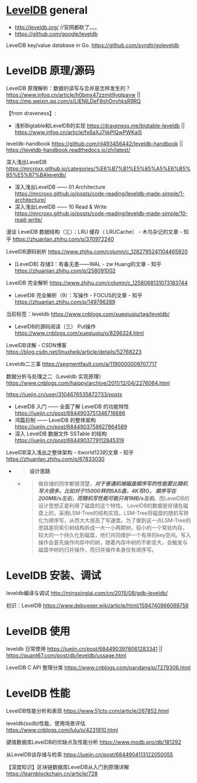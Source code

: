 
# [LevelDB](http://leveldb.org/) general

- http://leveldb.org/  //官网都砍了。。。
- https://github.com/google/leveldb

LevelDB key/value database in Go. https://github.com/syndtr/goleveldb

# LevelDB 原理/源码

LevelDB 原理解析：数据的读写与合并是怎样发生的？ https://www.infoq.cn/article/h0bmx47zzmjt9yqlpavw || https://mp.weixin.qq.com/s/LIENlLDeF8shOnvhksR9RQ

【from draveness】:
- 浅析Bigtable和LevelDB的实现 https://draveness.me/bigtable-leveldb || https://www.infoq.cn/article/fx6aXJ7ijkPlQwPWKalS

leveldb-handbook https://github.com/rjl493456442/leveldb-handbook || https://leveldb-handbook.readthedocs.io/zh/latest/

深入浅出LevelDB https://mrcroxx.github.io/categories/%E6%B7%B1%E5%85%A5%E6%B5%85%E5%87%BAleveldb/
- 深入浅出LevelDB —— 01 Architecture https://mrcroxx.github.io/posts/code-reading/leveldb-made-simple/1-architecture/
- 深入浅出LevelDB —— 10 Read & Write https://mrcroxx.github.io/posts/code-reading/leveldb-made-simple/10-read-write/

漫谈 LevelDB 数据结构（三）：LRU 缓存（ LRUCache） - 木鸟杂记的文章 - 知乎 https://zhuanlan.zhihu.com/p/370972240

LevelDB源码剖析 https://www.zhihu.com/column/c_1282795241104465920
- [LevelDB] 存储3：有备无患——WAL - zw Huang的文章 - 知乎 https://zhuanlan.zhihu.com/p/258091002

LevelDB 完全解析 https://www.zhihu.com/column/c_1258068131073183744
- LevelDB 完全解析（9）：写操作 - FOCUS的文章 - 知乎 https://zhuanlan.zhihu.com/p/149796289

当前标签：leveldb https://www.cnblogs.com/xueqiuqiu/tag/leveldb/
- LevelDB的源码阅读（三） Put操作 https://www.cnblogs.com/xueqiuqiu/p/8296324.html

LevelDB详解 - CSDN博客 https://blog.csdn.net/linuxheik/article/details/52768223

Leveldb二三事 https://segmentfault.com/a/1190000009707717

数据分析与处理之二（Leveldb 实现原理） https://www.cnblogs.com/haippy/archive/2011/12/04/2276064.html

https://juejin.cn/user/3104676535872733/posts
- LevelDB 入门 —— 全面了解 LevelDB 的功能特性 https://juejin.cn/post/6844903751346716686
- 鸿篇巨制 —— LevelDB 的整体架构 https://juejin.cn/post/6844903758627864589
- 深入 LevelDB 数据文件 SSTable 的结构 https://juejin.cn/post/6844903779112845319

LevelDB深入浅出之整体架构 - itworld123的文章 - 知乎 https://zhuanlan.zhihu.com/p/67833030
- > **设计思路**
  * > 做存储的同学都很清楚，***对于普通机械磁盘顺序写的性能要比随机写大很多。比如对于15000转的SAS盘，4K写IO， 顺序写在200MB/s左右，而随机写性能可能只有1MB/s左右***。而LevelDB的设计思想正是利用了磁盘的这个特性。 LevelDB的数据是存储在磁盘上的，采用LSM-Tree的结构实现。LSM-Tree将磁盘的随机写转化为顺序写，从而大大提高了写速度。为了做到这一点LSM-Tree的思路是将索引树结构拆成一大一小两颗树，较小的一个常驻内存，较大的一个持久化到磁盘，他们共同维护一个有序的key空间。写入操作会首先操作内存中的树，随着内存中树的不断变大，会触发与磁盘中树的归并操作，而归并操作本身仅有顺序写。

# LevelDB 安装、调试

leveldb编译与调试 http://mingxinglai.com/cn/2015/08/gdb-leveldb/

初识：LevelDB https://www.debugger.wiki/article/html/1594740966069758

# LevelDB 使用

leveldb 日常使用 https://juejin.cn/post/6844903978061283341 || https://quant67.com/post/db/leveldb/ussage.html

LevelDB C API 整理分类 https://www.cnblogs.com/pandang/p/7279306.html

# LevelDB 性能

LevelDB性能分析和表现 https://www.51cto.com/article/267852.html

leveldb(ssdb)性能、使用场景评估 https://www.cnblogs.com/lulu/p/4231810.html

键值数据库LevelDB的优缺点及性能分析 https://www.modb.pro/db/181292

从LevelDB谈存储与检索 https://juejin.cn/post/6844904113122050055

【深度知识】区块链数据库LevelDB从入门到原理详解 https://learnblockchain.cn/article/728

